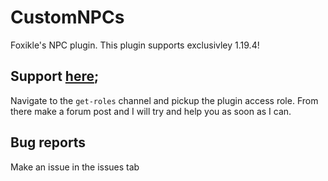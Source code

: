 # CustomNPCs
Foxikle's NPC plugin.
This plugin supports exclusivley 1.19.4!

## Support [here](discord.gg/Arp6A6ue3u);
Navigate to the `get-roles` channel and pickup the plugin access role. From there make a forum post and I will try and help you as soon as I can.

## Bug reports
Make an issue in the issues tab
